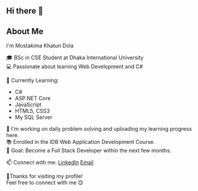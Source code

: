## Hi there 👋

## About Me
 I'm Mostakima Khatun Dola

🎓 BSc in CSE Student at Dhaka International University  
💻 Passionate about learning Web Development and C#  

🌱 Currently Learning:
- C#
- ASP.NET Core
- JavaScript
- HTML5, CSS3
- My SQL Server

🔭 I'm working on daily problem solving and uploading my learning progress here.  
📚 Enrolled in the IDB Web Application Development Course.  
🎯 Goal: Become a Full Stack Developer within the next few months.  

📫 Connect with me:
[LinkedIn](https://www.linkedin.com/in/mostakima-dola-a75770364/)
[Email](dolamostakima@gmail.com
)

📌Thanks for visiting my profile!  
Feel free to connect with me 😊



